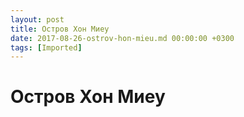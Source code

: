 ```yaml
---
layout: post
title: Остров Хон Миеу
date: 2017-08-26-ostrov-hon-mieu.md 00:00:00 +0300
tags: [Imported]
---
```

# Остров Хон Миеу

